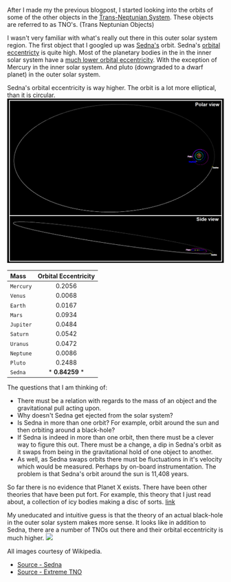 After I made my the previous blogpost, I started looking into the orbits of some of the other objects in the [Trans-Neptunian System](https://en.wikipedia.org/wiki/Trans-Neptunian_object). These objects are referred to as TNO's. (Trans Neptunian Objects)

I wasn't very familiar with what's really out there in this outer solar system region. The first object that I googled up was [Sedna's](https://en.wikipedia.org/wiki/90377_Sedna) orbit. Sedna's [orbital eccentricty](https://en.wikipedia.org/wiki/Orbital_eccentricity) is quite high. Most of the planetary bodies in the in the inner solar system have a [much lower orbital eccentricity](https://nssdc.gsfc.nasa.gov/planetary/factsheet/). With the exception of Mercury in the inner solar system. And pluto (downgraded to a dwarf planet) in the outer solar system.     

Sedna's orbital eccentricity is way higher. The orbit is a lot more elliptical, than it is circular. 
<img src="/assets/images/sedna-orbit.png">

|  Mass  | Orbital Eccentricity  |
| :------------- | :-------------: |
| `Mercury` | 0.2056 | 
| `Venus` | 0.0068 | 
| `Earth` | 0.0167 | 
| `Mars` | 0.0934 | 
| `Jupiter` | 0.0484 | 
| `Saturn` | 0.0542 | 
| `Uranus` | 0.0472 |
| `Neptune` | 0.0086 |
| `Pluto` |  0.2488 | 
| `Sedna` | * **0.84259** *  | 



The questions that I am thinking of:
* There must be a relation with regards to the mass of an object and the gravitational pull acting upon. 
* Why doesn't Sedna get ejected from the solar system?
* Is Sedna in more than one orbit? For example, orbit around the sun and then orbiting around a black-hole?
* If Sedna is indeed in more than one orbit, then there must be a clever way to figure this out. There must be a change, a dip in Sedna's orbit as it swaps from being in the gravitational hold of one object to another. 
* As well, as Sedna swaps orbits there must be fluctuations in it's velocity which would be measured. Perhaps by on-board instrumentation. The problem is that Sedna's orbit around the sun is 11,408 years. 

So far there is no evidence that Planet X exists. There have been other theories that have been put fort. For example, this theory that I just read about, a collection of icy bodies making a disc of sorts. [link](https://medium.com/predict/planet-nine-ruled-out-as-the-cause-of-outer-solar-system-mystery-orbits-9846266bd073)

My uneducated and intuitive guess is that the theory of an actual black-hole in the outer solar system makes more sense. It looks like in addition to Sedna, there are a number of TNOs out there and their orbital eccentricity is much higher.
<img src="/assets/images/tno-orbit.png">


All images courtesy of Wikipedia. 
* [Source - Sedna](https://en.wikipedia.org/wiki/90377_Sedna)
* [Source - Extreme TNO](https://en.wikipedia.org/wiki/Extreme_trans-Neptunian_object)
